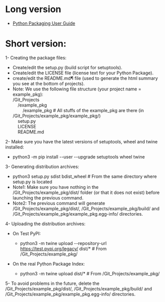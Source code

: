 # Long version
* [Python Packaging User Guide](https://packaging.python.org/tutorials/packaging-projects/)

# Short version:
1- Creating the package files:
* Create/edit the setup.py (build script for setuptools).
* Create/edit the LICENSE file (license text for your Python Package).
* create/edit the README.md¶ file (used to generate the html summary you see at the bottom of projects).
* Note: We use the following file structure (your project name = example_pkg):  
/Git_Projects  
&nbsp; &nbsp; /example_pkg  
&nbsp; &nbsp; &nbsp; &nbsp; /example_pkg # All stuffs of the example_pkg  are there (in /Git_Projects/example_pkg/example_pkg/)  
&nbsp; &nbsp; setup.py  
&nbsp; &nbsp; LICENSE  
&nbsp; &nbsp; README.md  

2- Make sure you have the latest versions of setuptools, wheel and twine installed:
* python3 -m pip install --user --upgrade setuptools wheel twine  

3- Generating distribution archives:
* python3 setup.py sdist bdist_wheel # From the same directory where setup.py is located
* Note1: Make sure you have nothing in the /Git_Projects/example_pkg/dist/ folder (or that it does not exist) before launching the previous command.
* Note2: The previous command will generate /Git_Projects/example_pkg/dist/, /Git_Projects/example_pkg/build/ and /Git_Projects/example_pkg/example_pkg.egg-info/ directories.

4- Uploading the distribution archives:
* On Test PyPI:
  * python3 -m twine upload --repository-url https://test.pypi.org/legacy/ dist/* # From /Git_Projects/example_pkg/
  
* On the real Python Package Index:
  * python3 -m twine upload dist/* # From /Git_Projects/example_pkg/
  
5- To avoid problems in the future, delete the /Git_Projects/example_pkg/dist/, /Git_Projects/example_pkg/build/ and /Git_Projects/example_pkg/example_pkg.egg-info/ directories.
